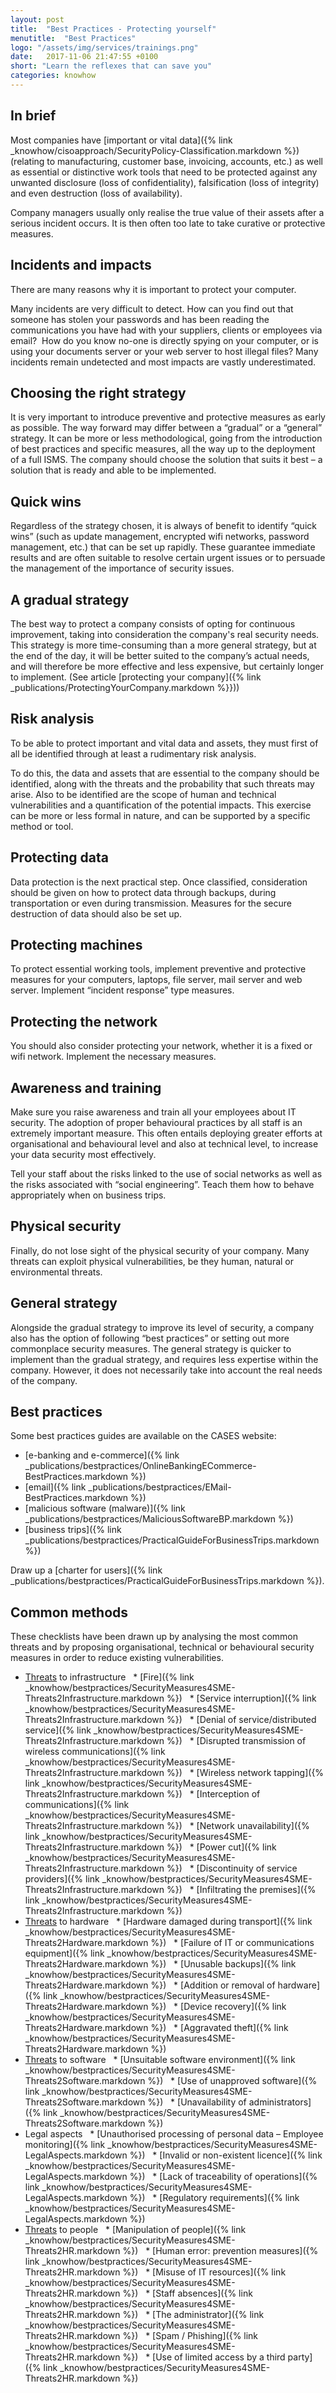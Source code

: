```yaml
---
layout: post
title:  "Best Practices - Protecting yourself"
menutitle:  "Best Practices"
logo: "/assets/img/services/trainings.png"
date:   2017-11-06 21:47:55 +0100
short: "Learn the reflexes that can save you"
categories: knowhow
---
```

## In brief
Most companies have [important or vital data]({% link _knowhow/cisoapproach/SecurityPolicy-Classification.markdown %}) (relating to manufacturing, customer base, invoicing, accounts, etc.) as well as essential or distinctive work tools that need to be protected against any unwanted disclosure (loss of confidentiality), falsification (loss of integrity) and even destruction (loss of availability).

Company managers usually only realise the true value of their assets after a serious incident occurs. It is then often too late to take curative or protective measures.

## Incidents and impacts
There are many reasons why it is important to protect your computer.

Many incidents are very difficult to detect. How can you find out that someone has stolen your passwords and has been reading the communications you have had with your suppliers, clients or employees via email?  How do you know no-one is directly spying on your computer, or is using your documents server or your web server to host illegal files? Many incidents remain undetected and most impacts are vastly underestimated.

## Choosing the right strategy
It is very important to introduce preventive and protective measures as early as possible. The way forward may differ between a “gradual” or a “general” strategy. It can be more or less methodological, going from the introduction of best practices and specific measures, all the way up to the deployment of a full ISMS. The company should choose the solution that suits it best – a solution that is ready and able to be implemented.

## Quick wins
Regardless of the strategy chosen, it is always of benefit to identify “quick wins” (such as update management, encrypted wifi networks, password management, etc.) that can be set up rapidly. These guarantee immediate results and are often suitable to resolve certain urgent issues or to persuade the management of the importance of security issues.

## A gradual strategy
The best way to protect a company consists of opting for continuous improvement, taking into consideration the company's real security needs. This strategy is more time-consuming than a more general strategy, but at the end of the day, it will be better suited to the company’s actual needs, and will therefore be more effective and less expensive, but certainly longer to implement. (See article [protecting your company]({% link _publications/ProtectingYourCompany.markdown %}}))

## Risk analysis
To be able to protect important and vital data and assets, they must first of all be identified through at least a rudimentary risk analysis.

To do this, the data and assets that are essential to the company should be identified, along with the threats and the probability that such threats may arise. Also to be identified are the scope of human and technical vulnerabilities and a quantification of the potential impacts. This exercise can be more or less formal in nature, and can be supported by a specific method or tool.

## Protecting data
Data protection is the next practical step. Once classified, consideration should be given on how to protect data through backups, during transportation or even during transmission. Measures for the secure destruction of data should also be set up.

## Protecting machines
To protect essential working tools, implement preventive and protective measures for your computers, laptops, file server, mail server and web server. Implement “incident response” type measures.

## Protecting the network
You should also consider protecting your network, whether it is a fixed or wifi network. Implement the necessary measures.

## Awareness and training
Make sure you raise awareness and train all your employees about IT security. The adoption of proper behavioural practices by all staff is an extremely important measure. This often entails deploying greater efforts at organisational and behavioural level and also at technical level, to increase your data security most effectively.

Tell your staff about the risks linked to the use of social networks as well as the risks associated with “social engineering”. Teach them how to behave appropriately when on business trips.

## Physical security
Finally, do not lose sight of the physical security of your company. Many threats can exploit physical vulnerabilities, be they human, natural or environmental threats.

## General strategy
Alongside the gradual strategy to improve its level of security, a company also has the option of following “best practices” or setting out more commonplace security measures. The general strategy is quicker to implement than the gradual strategy, and requires less expertise within the company. However, it does not necessarily take into account the real needs of the company.

## Best practices
Some best practices guides are available on the CASES website:

* [e-banking and e-commerce]({% link _publications/bestpractices/OnlineBankingECommerce-BestPractices.markdown %})
* [email]({% link _publications/bestpractices/EMail-BestPractices.markdown %})
* [malicious software (malware)]({% link _publications/bestpractices/MaliciousSoftwareBP.markdown %})
* [business trips]({% link _publications/bestpractices/PracticalGuideForBusinessTrips.markdown %})

Draw up a [charter for users]({% link _publications/bestpractices/PracticalGuideForBusinessTrips.markdown %}).

## Common methods
These checklists have been drawn up by analysing the most common threats and by proposing organisational, technical or behavioural security measures in order to reduce existing vulnerabilities.

* [Threats](-toadd-) to infrastructure
  * [Fire]({% link _knowhow/bestpractices/SecurityMeasures4SME-Threats2Infrastructure.markdown %})
  * [Service interruption]({% link _knowhow/bestpractices/SecurityMeasures4SME-Threats2Infrastructure.markdown %})
  * [Denial of service/distributed service]({% link _knowhow/bestpractices/SecurityMeasures4SME-Threats2Infrastructure.markdown %})
  * [Disrupted transmission of wireless communications]({% link _knowhow/bestpractices/SecurityMeasures4SME-Threats2Infrastructure.markdown %})
  * [Wireless network tapping]({% link _knowhow/bestpractices/SecurityMeasures4SME-Threats2Infrastructure.markdown %})
  * [Interception of communications]({% link _knowhow/bestpractices/SecurityMeasures4SME-Threats2Infrastructure.markdown %})
  * [Network unavailability]({% link _knowhow/bestpractices/SecurityMeasures4SME-Threats2Infrastructure.markdown %})
  * [Power cut]({% link _knowhow/bestpractices/SecurityMeasures4SME-Threats2Infrastructure.markdown %})
  * [Discontinuity of service providers]({% link _knowhow/bestpractices/SecurityMeasures4SME-Threats2Infrastructure.markdown %})
  * [Infiltrating the premises]({% link _knowhow/bestpractices/SecurityMeasures4SME-Threats2Infrastructure.markdown %})
* [Threats](-toadd-) to hardware
  * [Hardware damaged during transport]({% link _knowhow/bestpractices/SecurityMeasures4SME-Threats2Hardware.markdown %})
  * [Failure of IT or communications equipment]({% link _knowhow/bestpractices/SecurityMeasures4SME-Threats2Hardware.markdown %})
  * [Unusable backups]({% link _knowhow/bestpractices/SecurityMeasures4SME-Threats2Hardware.markdown %})
  * [Addition or removal of hardware]({% link _knowhow/bestpractices/SecurityMeasures4SME-Threats2Hardware.markdown %})
  * [Device recovery]({% link _knowhow/bestpractices/SecurityMeasures4SME-Threats2Hardware.markdown %})
  * [Aggravated theft]({% link _knowhow/bestpractices/SecurityMeasures4SME-Threats2Hardware.markdown %})
* [Threats](-toadd-) to software
  * [Unsuitable software environment]({% link _knowhow/bestpractices/SecurityMeasures4SME-Threats2Software.markdown %})
  * [Use of unapproved software]({% link _knowhow/bestpractices/SecurityMeasures4SME-Threats2Software.markdown %})
  * [Unavailability of administrators]({% link _knowhow/bestpractices/SecurityMeasures4SME-Threats2Software.markdown %})
* Legal aspects
  * [Unauthorised processing of personal data – Employee monitoring]({% link _knowhow/bestpractices/SecurityMeasures4SME-LegalAspects.markdown %})
  * [Invalid or non-existent licence]({% link _knowhow/bestpractices/SecurityMeasures4SME-LegalAspects.markdown %})
  * [Lack of traceability of operations]({% link _knowhow/bestpractices/SecurityMeasures4SME-LegalAspects.markdown %})
  * [Regulatory requirements]({% link _knowhow/bestpractices/SecurityMeasures4SME-LegalAspects.markdown %})
* [Threats](-toadd-) to people
  * [Manipulation of people]({% link _knowhow/bestpractices/SecurityMeasures4SME-Threats2HR.markdown %})
  * [Human error: prevention measures]({% link _knowhow/bestpractices/SecurityMeasures4SME-Threats2HR.markdown %})
  * [Misuse of IT resources]({% link _knowhow/bestpractices/SecurityMeasures4SME-Threats2HR.markdown %})
  * [Staff absences]({% link _knowhow/bestpractices/SecurityMeasures4SME-Threats2HR.markdown %})
  * [The administrator]({% link _knowhow/bestpractices/SecurityMeasures4SME-Threats2HR.markdown %})
  * [Spam / Phishing]({% link _knowhow/bestpractices/SecurityMeasures4SME-Threats2HR.markdown %})
  * [Use of limited access by a third party]({% link _knowhow/bestpractices/SecurityMeasures4SME-Threats2HR.markdown %})
